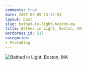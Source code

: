 ```yaml
---
comments: true
date: 2007-09-09 13:37:53
layout: post
slug: bathed-in-light-boston-ma
title: Bathed in Light, Boston, MA
wordpress_id: 517
categories:
- PhotoBlog
---
```


![Bathed in Light, Boston, MA](http://ryanfitzer.com/main/wp-content/uploads/2007/09/litfield.jpg)
